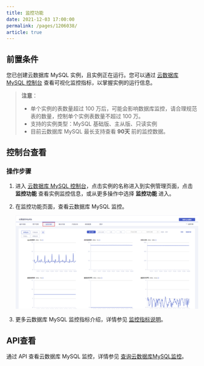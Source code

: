 ```yaml
---
title: 监控功能
date: 2021-12-03 17:00:00
permalink: /pages/1206038/
article: true
---
```



## 前置条件

您已创建云数据库 MySQL 实例，且实例正在运行。您可以通过 [云数据库 MySQL 控制台](https://console.capitalonline.net/dbinstances) 查看可视化监控指标，以掌握实例的运行信息。

> **注意**：
>
> - 单个实例的表数量超过 100 万后，可能会影响数据库监控，请合理规范表的数量，控制单个实例表数量不超过 100 万。
> - 支持的实例类型：MySQL 基础版、主从版、只读实例
> - 目前云数据库 MySQL 最长支持查看 **90天** 前的监控数据。
>

## 控制台查看

### 操作步骤

1. 进入 [云数据库 MySQL 控制台](https://console.capitalonline.net/dbinstances)，点击实例的名称进入到实例管理页面，点击 **监控功能** 查看实例监控信息，或从更多操作中选择 **监控功能** 进入。

2. 在监控功能页面，查看云数据库 MySQL 监控。

   ![monitor_view](./../../pic/monitor_view.png)

3. 更多云数据库 MySQL 监控指标介绍，详情参见 [监控指标说明](./01.监控指标说明.md)。

## API查看

通过 API 查看云数据库 MySQL 监控，详情参见 [查询云数据库MySQL监控](./../../08.API文档/07.监控相关接口/00.查询云数据库MySQL监控.md)。
